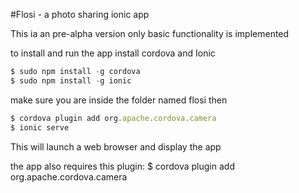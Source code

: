 #Flosi - a photo sharing ionic app

This ia an pre-alpha version 
only basic functionality is implemented

to install and run the app install cordova and Ionic

```javascript
$ sudo npm install -g cordova
$ sudo npm install -g ionic
```

make sure you are inside the folder named flosi then

```javascript
$ cordova plugin add org.apache.cordova.camera
$ ionic serve
```
This will launch a web browser and display the app

the app also requires this plugin: $ cordova plugin add org.apache.cordova.camera
